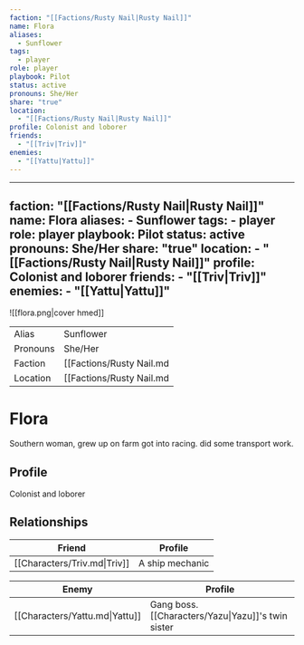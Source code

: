 ```yaml
---
faction: "[[Factions/Rusty Nail|Rusty Nail]]"
name: Flora
aliases:
  - Sunflower
tags:
  - player
role: player
playbook: Pilot
status: active
pronouns: She/Her
share: "true"
location:
  - "[[Factions/Rusty Nail|Rusty Nail]]"
profile: Colonist and loborer
friends:
  - "[[Triv|Triv]]"
enemies:
  - "[[Yattu|Yattu]]"
---
```

---
faction: "[[Factions/Rusty Nail|Rusty Nail]]"
name: Flora
aliases:
    - Sunflower
tags:
    - player
role: player
playbook: Pilot
status: active
pronouns: She/Her
share: "true"
location:
    - "[[Factions/Rusty Nail|Rusty Nail]]"
profile: Colonist and loborer
friends:
    - "[[Triv|Triv]]"
enemies:
    - "[[Yattu|Yattu]]"
---

![[flora.png|cover hmed]]


|          |                  |
| -------- | ---------------- |
| Alias    | Sunflower |
| Pronouns | She/Her |
| Faction  | [[Factions/Rusty Nail.md|Rusty Nail]]  |
| Location | [[Factions/Rusty Nail.md|Rusty Nail]] |

# Flora
Southern woman, grew up on farm got into racing. did some transport work.

## Profile
Colonist and loborer

## Relationships

| Friend                       | Profile         |
| ---------------------------- | --------------- |
| [[Characters/Triv.md\|Triv]] | A ship mechanic |


| Enemy                          | Profile                                            |
| ------------------------------ | -------------------------------------------------- |
| [[Characters/Yattu.md\|Yattu]] | Gang boss. [[Characters/Yazu\|Yazu]]'s twin sister |

